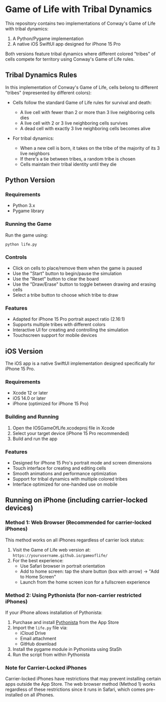 # Game of Life with Tribal Dynamics

This repository contains two implementations of Conway's Game of Life with tribal dynamics:

1. A Python/Pygame implementation
2. A native iOS SwiftUI app designed for iPhone 15 Pro

Both versions feature tribal dynamics where different colored "tribes" of cells compete for territory using Conway's Game of Life rules.

## Tribal Dynamics Rules

In this implementation of Conway's Game of Life, cells belong to different "tribes" (represented by different colors):

- Cells follow the standard Game of Life rules for survival and death:
  - A live cell with fewer than 2 or more than 3 live neighboring cells dies
  - A live cell with 2 or 3 live neighboring cells survives
  - A dead cell with exactly 3 live neighboring cells becomes alive

- For tribal dynamics:
  - When a new cell is born, it takes on the tribe of the majority of its 3 live neighbors
  - If there's a tie between tribes, a random tribe is chosen
  - Cells maintain their tribal identity until they die

## Python Version

### Requirements
- Python 3.x
- Pygame library

### Running the Game
Run the game using:
```
python life.py
```

### Controls
- Click on cells to place/remove them when the game is paused
- Use the "Start" button to begin/pause the simulation
- Use the "Reset" button to clear the board
- Use the "Draw/Erase" button to toggle between drawing and erasing cells
- Select a tribe button to choose which tribe to draw

### Features
- Adapted for iPhone 15 Pro portrait aspect ratio (2.16:1)
- Supports multiple tribes with different colors
- Interactive UI for creating and controlling the simulation
- Touchscreen support for mobile devices

## iOS Version

The iOS app is a native SwiftUI implementation designed specifically for iPhone 15 Pro.

### Requirements
- Xcode 12 or later
- iOS 14.0 or later
- iPhone (optimized for iPhone 15 Pro)

### Building and Running
1. Open the IOSGameOfLife.xcodeproj file in Xcode
2. Select your target device (iPhone 15 Pro recommended)
3. Build and run the app

### Features
- Designed for iPhone 15 Pro's portrait mode and screen dimensions
- Touch interface for creating and editing cells
- Smooth animations and performance optimization
- Support for tribal dynamics with multiple colored tribes
- Interface optimized for one-handed use on mobile

## Running on iPhone (including carrier-locked devices)

### Method 1: Web Browser (Recommended for carrier-locked iPhones)
This method works on all iPhones regardless of carrier lock status:

1. Visit the Game of Life web version at: `https://yourusername.github.io/gameoflife/`
2. For the best experience:
   - Use Safari browser in portrait orientation
   - Add to home screen: tap the share button (box with arrow) → "Add to Home Screen"
   - Launch from the home screen icon for a fullscreen experience

### Method 2: Using Pythonista (for non-carrier restricted iPhones)
If your iPhone allows installation of Pythonista:

1. Purchase and install [Pythonista](https://apps.apple.com/us/app/pythonista-3/id1085978097) from the App Store
2. Import the `life.py` file via:
   - iCloud Drive
   - Email attachment
   - GitHub download
3. Install the pygame module in Pythonista using StaSh
4. Run the script from within Pythonista

### Note for Carrier-Locked iPhones
Carrier-locked iPhones have restrictions that may prevent installing certain apps outside the App Store. The web browser method (Method 1) works regardless of these restrictions since it runs in Safari, which comes pre-installed on all iPhones.
